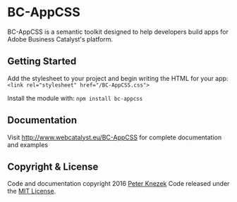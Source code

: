 # BC-AppCSS

BC-AppCSS is a semantic toolkit designed to help developers build apps for Adobe Business Catalyst's platform.

## Getting Started

Add the stylesheet to your project and begin writing the HTML for your app:
`<link rel="stylesheet" href="/BC-AppCSS.css">`

Install the module with:
`npm install bc-appcss`


Documentation
---------------------
Visit http://www.webcatalyst.eu/BC-AppCSS for complete documentation and examples

Copyright & License
---------------------
Code and documentation copyright 2016 [Peter Knezek](http://www.webcatalyst.eu) Code released under the [MIT License](LICENSE).
